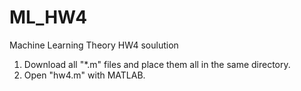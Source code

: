 # ML_HW4
Machine Learning Theory HW4 soulution

1. Download all "*.m" files and place them all in the same directory.
2. Open "hw4.m" with MATLAB.
